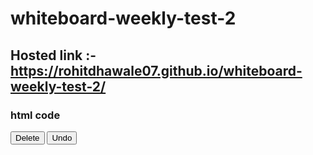 # whiteboard-weekly-test-2

## Hosted link :- https://rohitdhawale07.github.io/whiteboard-weekly-test-2/

### html code

<div id="controls">
      <button id="deleteButton">Delete</button>
      <button id="undoButton">Undo</button>
    </div>
    <canvas id="whiteboard" width="800" height="600"></canvas>
